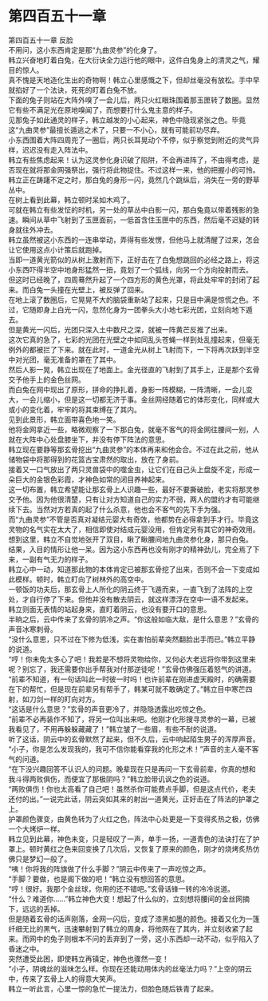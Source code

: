 # 第四百五十一章

第四百五十一章 反脸\
不用问，这小东西肯定是那“九曲灵参”的化身了。\
韩立兴奋地盯着白兔，在大衍诀全力运行他的眼中，这件白兔身上的清灵之气，耀目的惊人。\
真不愧是天地造化生出的奇物啊！韩立心里感慨之下，但却丝毫没有放松。手中早就掐好了一个法诀，死死的盯着白兔不放。\
下面的兔子则站在大阵外嗅了一会儿后，两只火红眼珠围着那玉匣转了数圈。显然它有些不满足光在原地嗅闻了，而想要打什么鬼主意的样子。\
见那兔子如此通灵的样子，韩立越发的小心起来，神色中隐现紧张之色。毕竟这“九曲灵参”最擅长遁逃之术了，只要一不小心，就有可能前功尽弃。\
小东西围着大阵四周兜了一圈后，两只长耳晃动个不停，似乎察觉到附近的灵气异样，迟迟没有走入阵法中。\
韩立有些焦虑起来！认为这灵参化身识破了陷阱，不会再进阵了，不由得考虑，是否现在就将那金网强祭出，强行将此物捉住。不过这样一来，他的把握小的可怜。\
韩立正在踌躇不定之时，那白兔的身形一闪，竟然几个跳纵后，消失在一旁的野草丛中。\
在树上看到此幕，韩立顿时呆如木鸡了。\
可就在韩立有些发怔的时机，另一处的草丛中白影一闪，那白兔竟以带着残影的急速。瞬间从草中飞射到了玉匣面前，一低首含住玉匣中的东西，然后毫不迟疑的转身就往外冲去。\
韩立虽然被这小东西的一连串举动，弄得有些发愣，但他马上就清醒了过来，怎会让它使用这点小计策后就跑掉。\
当即一道黄光箭似的从树上激射而下，正好击在了白兔想跳回的必经之路上，将这小东西吓得半空中地身形猛然一扭，竟划了一个弧线，向另一个方向投射而去。\
但这时已经晚了，四周蓦然升起了一个四方形的黄色光罩，将此处牢牢的封闭了起来。而白兔一头撞在光壁上，被反弹了回来。\
在地上滚了数圈后，它晃晃不大的脑袋重新站了起来，只是目中满是惊慌之色。不过，它随即身上白光一闪，忽然化身为一团拳头大小地七彩光团，立刻向地下遁去。\
但是黄光一闪后，光团只深入土中数尺之深，就被一阵黄芒反推了出来。\
这次它真的急了，七彩的光团在光壁之中如同乱头苍蝇一样到处乱撞起来，但毫无例外的都被拦了下来。就在此时，一道金光从树上飞射而下，一下将再次跃到半空中对光团，毫无准备的罩在了其中。\
然后人影一晃，韩立出现在了地面上。金光径直的飞射到了其手上，正是那个玄骨交予他手上的金色丝网。\
而白兔在网中现出了原形，拼命的挣扎着，身影一阵模糊，一阵清晰，一会儿变大，一会儿缩小，但是这一切都无济于事。金丝网经随着它的体形变化，同样或大或小的变化着，牢牢的将其束缚在了其内。\
见到此景形，韩立面带喜色地一笑。\
他将金网拿近一些，略微观察了一下那白兔，就毫不客气的将金网往腰间一别，人就在大阵中心处盘膝坐下，并没有停下阵法的意思。\
韩立现在要静等那玄骨挖出“九曲灵参”的本体再来和他会合。不过在此之前，他从储物袋中将那得到的花篮古宝肃然的取出，放在了身前。\
接着又一口气放出了两只灵兽袋中的噬金虫，让它们在自己头上盘旋不定，形成一朵巨大的金银色彩霞，才神色如常的闭目养神起来。\
这一切布置，韩立希望能让那玄骨上人识趣一些，最好不要撕破脸，老实将那灵参交予他。因为他很清楚，只有让对方知道自己的实力不弱，两人的盟约才有可能继续下去。当然对方若真的起了什么杀意，他也会不客气的先下手为强。\
而“九曲灵参”不管是否真对凝结元婴大有奇效，他都势在必得拿到手才行。毕竟这灵物的名气实在太大了，相信即使对结成元婴没用，但肯定另有其它的神奇效用。\
想到这里，韩立不自觉地张开了双目，瞅了瞅腰间地九曲灵参化身，那只白兔。\
结果，入目的情形让他一呆。因为这小东西再也没有刚才的精神劲儿，完全焉了下来，一副有气无力的样子。\
韩立心中一动，知道那此物的本体肯定已被那玄骨挖了出来，否则不会一下变成如此模样。顿时，韩立盯向了树林外的高空中。\
一顿饭的功夫后，那玄骨上人所化的阴云终于飞遁而来，一直飞到了法阵的上空处，才自行停了下来。但他并没有散去阴云，就这样漂浮在空中一语不发起来。\
韩立则面无表情的站起身来，直盯着阴云，也没有要开口的意思。\
半晌之后，云中传来了玄骨的阴冷之声。“你这般如临大敌，是什么意思？”玄骨的声音冰寒刺骨。\
“没什么意思，只不过在下修为低浅，实在害怕前辈突然翻脸出手而已。”韩立平静的说道。\
“哼！你未免太多心了吧！我若是不想将灵物给你，又何必大老远将你带到这里来呢？别忘了，我还需要你出手帮我对付那逆徒呢！”玄骨仿佛强压着怒气的讲道。\
“前辈不知道，有一句话叫此一时彼一时吗！也许前辈在刚进虚天殿时，的确需要在下的帮忙，但是现在前辈另有帮手了，韩某可就不敢确定了。”韩立目中寒芒四射，如刀剑一样的盯向对方。\
“这话是什么意思？”玄骨的声音更冷了，并隐隐透露出吃惊之色。\
“前辈不必再装作不知了，将另一位叫出来吧。他刚才化形搜寻灵参的一幕，已被我看见了，不用再躲躲藏藏了！”韩立皱了一些眉，有些不耐的说道。\
听了这话，阴云中的玄骨默然了起来，但不久后，云中响起陌生男子的浑厚声音。\
“小子，你是怎么发现我的，我可不信你能看穿我的化形之术！”声音的主人毫不客气的问道。\
“在下没兴趣回答不认识人的问题。晚辈现在只是再问一下玄骨前辈，你真的想和我斗得两败俱伤，而便宜了那极阴吗？”韩立脸带讥讽之色的说道。\
“两败俱伤！你也太高看了自己吧！虽然杀你可能费点手脚，但是这点代价，老夫还付的出。”一说完此话，阴云突如其来的射出一道黄光，正好击在了阵法的护罩之上。\
护罩颜色骤变，由黄色转为了火红之色，阵法中心处更是一下变得炙热之极，仿佛一个大烤炉一样。\
韩立见到此幕，神色未变，只是轻叹了一声，单手一扬，一道青色的法诀打在了护罩上。顿时黄红之色来回变换了几次后，又恢复了原来的颜色，刚才的烧烤炙热仿佛只是梦幻一般了。\
“咦！你将我的阵旗做了什么手脚？”阴云中传来了一声吃惊之声。\
“手脚？要做，也是阁下做的吧！”韩立没有想回答的意思。\
“哼！很好。我那个金丝球，你用的还不错吧。”玄骨话锋一转的冷冷说道。\
“什么？难道你……”韩立神色大变！想起了什么似的，立刻想将腰间的金丝网摘下，远远的丢掉。\
但是随着玄骨的话声刚落，金网一闪后，变成了漆黑如墨的颜色。接着又化为一篷纤细无比的黑气，迅速攀射到了韩立的周身，将他网在了其内，并立刻收紧了起来。而网中的兔子则根本不问的丢弃到了一旁，这小东西却一动不动，似乎陷入了昏迷之中。\
突然遭受此困，即使韩立再镇定，神色也骤然一变！\
“小子，阴魂丝的滋味怎么样。你现在还能动用体内的丝毫法力吗？”上空的阴云中，传来了玄骨上人的得意大笑声。\
韩立一听此言，心里一惊的急忙一提法力，但脸色随后铁青了起来。
